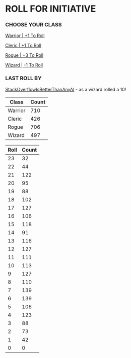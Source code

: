 # ROLL FOR INITIATIVE
### CHOOSE YOUR CLASS

[Warrior | +1 To Roll](https://github.com/benjaminsampica/benjaminsampica/issues/new?title=roll%7Cwarrior&body=Just+click+%27Submit+new+issue%27.)

[Cleric | +1 To Roll](https://github.com/benjaminsampica/benjaminsampica/issues/new?title=roll%7Ccleric&body=Just+click+%27Submit+new+issue%27.)

[Rogue | +3 To Roll](https://github.com/benjaminsampica/benjaminsampica/issues/new?title=roll%7Crogue&body=Just+click+%27Submit+new+issue%27.)

[Wizard | -1 To Roll](https://github.com/benjaminsampica/benjaminsampica/issues/new?title=roll%7Cwizard&body=Just+click+%27Submit+new+issue%27.)
### LAST ROLL BY
[StackOverflowIsBetterThanAnyAI](https://www.github.com/StackOverflowIsBetterThanAnyAI) - as a wizard rolled a 10!

|Class|Count|
|-|-|
|Warrior|710|
|Cleric|426|
|Rogue|706|
|Wizard|497|

|Roll|Count|
|-|-|
|23|32
|22|44
|21|122
|20|95
|19|88
|18|102
|17|127
|16|106
|15|118
|14|91
|13|116
|12|127
|11|111
|10|113
|9|127
|8|110
|7|139
|6|139
|5|106
|4|123
|3|88
|2|73
|1|42
|0|0
